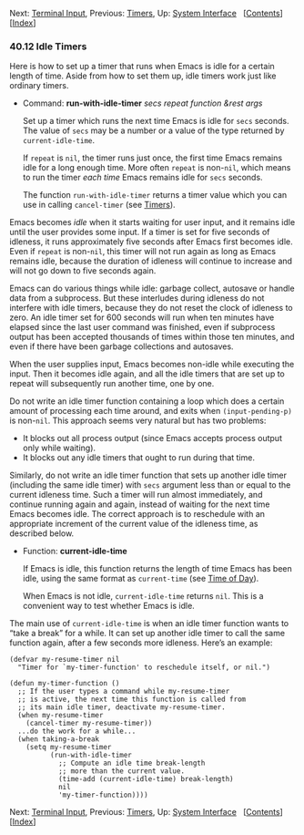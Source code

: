 <!-- This is the GNU Emacs Lisp Reference Manual
corresponding to Emacs version 27.2.

Copyright (C) 1990-1996, 1998-2021 Free Software Foundation,
Inc.

Permission is granted to copy, distribute and/or modify this document
under the terms of the GNU Free Documentation License, Version 1.3 or
any later version published by the Free Software Foundation; with the
Invariant Sections being "GNU General Public License," with the
Front-Cover Texts being "A GNU Manual," and with the Back-Cover
Texts as in (a) below.  A copy of the license is included in the
section entitled "GNU Free Documentation License."

(a) The FSF's Back-Cover Text is: "You have the freedom to copy and
modify this GNU manual.  Buying copies from the FSF supports it in
developing GNU and promoting software freedom." -->

<!-- Created by GNU Texinfo 6.7, http://www.gnu.org/software/texinfo/ -->

Next: [Terminal Input](Terminal-Input.html), Previous: [Timers](Timers.html), Up: [System Interface](System-Interface.html)   \[[Contents](index.html#SEC_Contents "Table of contents")]\[[Index](Index.html "Index")]

### 40.12 Idle Timers

Here is how to set up a timer that runs when Emacs is idle for a certain length of time. Aside from how to set them up, idle timers work just like ordinary timers.

*   Command: **run-with-idle-timer** *secs repeat function \&rest args*

    Set up a timer which runs the next time Emacs is idle for `secs` seconds. The value of `secs` may be a number or a value of the type returned by `current-idle-time`.

    If `repeat` is `nil`, the timer runs just once, the first time Emacs remains idle for a long enough time. More often `repeat` is non-`nil`, which means to run the timer *each time* Emacs remains idle for `secs` seconds.

    The function `run-with-idle-timer` returns a timer value which you can use in calling `cancel-timer` (see [Timers](Timers.html)).

Emacs becomes *idle* when it starts waiting for user input, and it remains idle until the user provides some input. If a timer is set for five seconds of idleness, it runs approximately five seconds after Emacs first becomes idle. Even if `repeat` is non-`nil`, this timer will not run again as long as Emacs remains idle, because the duration of idleness will continue to increase and will not go down to five seconds again.

Emacs can do various things while idle: garbage collect, autosave or handle data from a subprocess. But these interludes during idleness do not interfere with idle timers, because they do not reset the clock of idleness to zero. An idle timer set for 600 seconds will run when ten minutes have elapsed since the last user command was finished, even if subprocess output has been accepted thousands of times within those ten minutes, and even if there have been garbage collections and autosaves.

When the user supplies input, Emacs becomes non-idle while executing the input. Then it becomes idle again, and all the idle timers that are set up to repeat will subsequently run another time, one by one.

Do not write an idle timer function containing a loop which does a certain amount of processing each time around, and exits when `(input-pending-p)` is non-`nil`. This approach seems very natural but has two problems:

*   It blocks out all process output (since Emacs accepts process output only while waiting).
*   It blocks out any idle timers that ought to run during that time.

Similarly, do not write an idle timer function that sets up another idle timer (including the same idle timer) with `secs` argument less than or equal to the current idleness time. Such a timer will run almost immediately, and continue running again and again, instead of waiting for the next time Emacs becomes idle. The correct approach is to reschedule with an appropriate increment of the current value of the idleness time, as described below.

*   Function: **current-idle-time**

    If Emacs is idle, this function returns the length of time Emacs has been idle, using the same format as `current-time` (see [Time of Day](Time-of-Day.html)).

    When Emacs is not idle, `current-idle-time` returns `nil`. This is a convenient way to test whether Emacs is idle.

The main use of `current-idle-time` is when an idle timer function wants to “take a break” for a while. It can set up another idle timer to call the same function again, after a few seconds more idleness. Here’s an example:

    (defvar my-resume-timer nil
      "Timer for `my-timer-function' to reschedule itself, or nil.")

    (defun my-timer-function ()
      ;; If the user types a command while my-resume-timer
      ;; is active, the next time this function is called from
      ;; its main idle timer, deactivate my-resume-timer.
      (when my-resume-timer
        (cancel-timer my-resume-timer))
      ...do the work for a while...
      (when taking-a-break
        (setq my-resume-timer
              (run-with-idle-timer
                ;; Compute an idle time break-length
                ;; more than the current value.
                (time-add (current-idle-time) break-length)
                nil
                'my-timer-function))))

Next: [Terminal Input](Terminal-Input.html), Previous: [Timers](Timers.html), Up: [System Interface](System-Interface.html)   \[[Contents](index.html#SEC_Contents "Table of contents")]\[[Index](Index.html "Index")]
